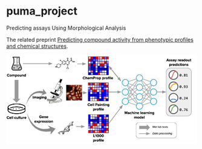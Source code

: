 # puma_project
Predicting assays Using Morphological Analysis

The related preprint [Predicting compound activity from phenotypic profiles and chemical structures](https://www.biorxiv.org/content/10.1101/2020.12.15.422887). 

![Scheme of the project](PUMA.png)